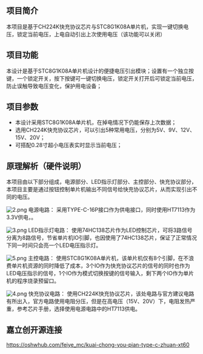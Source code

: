 ## 项目简介
本项目是基于CH224K快充协议芯片与STC8G1K08A单片机，实现一键切换电压，锁定当前电压，上电自动引出上次使用电压（该功能可以关闭）

## 项目功能
本设计是基于STC8G1K08A单片机设计的便捷电压引出模块；设置有一个独立按键，一个锁定开关，按下按键可一键切换电压，锁定开关打开后可锁定当前电压，防止误触导致电压变化，保护用电设备；

## 项目参数
* 本设计采用STC8G1K08A单片机，在掉电情况下仍能保存上次数据；
* 选用CH224K快充协议芯片，可以引出5种常用电压，分别为5V、9V、12V、15V、20V；
* 可搭配0.28寸超小电压表实时显示当前电压；

## 原理解析（硬件说明）
本项目由以下部分组成，电源部分、LED指示灯部分、主控部分、快充协议部分，本项目主要是通过按钮控制单片机输出不同信号给快充协议芯片，从而实现引出不同的电压。

![2.png](//image.lceda.cn/oshwhub/896049d4bd7440f59cbdde7141086063.png)
电源电路：
采用TYPE-C-16P接口作为供电接口，同时使用HT7113作为3.3V供电，。

![3.png](//image.lceda.cn/oshwhub/7aae8c3d62a84e87aa948b81d6e2ad35.png)
LED指示灯电路：
使用74HC138芯片作为LED控制芯片，可将3路信号分离为8路信号，节省单片机IO引脚，也因使用了74HC138芯片，保证了正常情况下同一时间只会亮一个LED电压指示灯。


![5.png](//image.lceda.cn/oshwhub/e68a9dfdc8b14a52a58d707127845937.png)
主控电路：
使用STC8G1K08A单片机，该单片机仅有8个引脚，在不浪费单片机资源的同时降低了成本，3个IO作为快充协议芯片的信号的同时也作为LED电压指示的信号，1个IO作为模式切换按键的信号输入，剩下两个IO作为单片机的程序烧录预留口。

![4.png](//image.lceda.cn/oshwhub/7af16feaaa1149c6b5a6b46e920509ad.png)
快充协议电路：
使用CH224K快充协议芯片，该处电路与官方建议电路有所出入，官方电路使用电阻分压，但是在高电压（15V、20V）下，电阻发热严重，参考芯片手册，选择使用电源电路中的HT7113供电。
## 嘉立创开源连接
https://oshwhub.com/feiye_mc/kuai-chong-you-pian-type-c-zhuan-xt60
